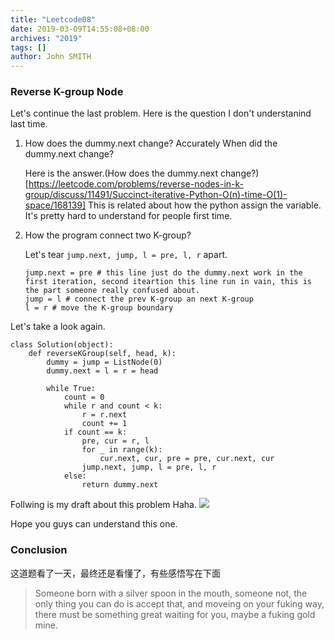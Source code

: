 ```yaml
---
title: "Leetcode08"
date: 2019-03-09T14:55:08+08:00
archives: "2019"
tags: []
author: John SMITH
---
```


### Reverse K-group Node

Let's continue the last problem.
Here is the question I don't understanind last time.

1. How does the dummy.next change? Accurately When did the dummy.next change?
	
	Here is the answer.(How does the dummy.next change?)[https://leetcode.com/problems/reverse-nodes-in-k-group/discuss/11491/Succinct-iterative-Python-O(n)-time-O(1)-space/168139]
	This is related about how the python assign the variable. It's pretty hard to understand for people first time.

2. How the program connect two K-group?
	
	Let's tear ``jump.next, jump, l = pre, l, r`` apart.
	```
	jump.next = pre # this line just do the dummy.next work in the first iteration, second iteartion this line run in vain, this is the part someone really confused about.
	jump = l # connect the prev K-group an next K-group
	l = r # move the K-group boundary
	```

Let's take a look again.
```
class Solution(object):
    def reverseKGroup(self, head, k):
        dummy = jump = ListNode(0)
        dummy.next = l = r = head

        while True:
            count = 0
            while r and count < k:
                r = r.next
                count += 1
            if count == k:
                pre, cur = r, l
                for _ in range(k):
                    cur.next, cur, pre = pre, cur.next, cur
                jump.next, jump, l = pre, l, r
            else:
                return dummy.next
```
Follwing is my draft about this problem Haha.
![](https://hurryking.github.io/img/reverse-KGroup1.jpeg)

Hope you guys can understand this one.

### Conclusion

这道题看了一天，最终还是看懂了，有些感悟写在下面

> Someone born with a silver spoon in the mouth, someone not, the only thing you can do is accept that, and moveing on your fuking way, there must be something great waiting for you, maybe a fuking gold mine.